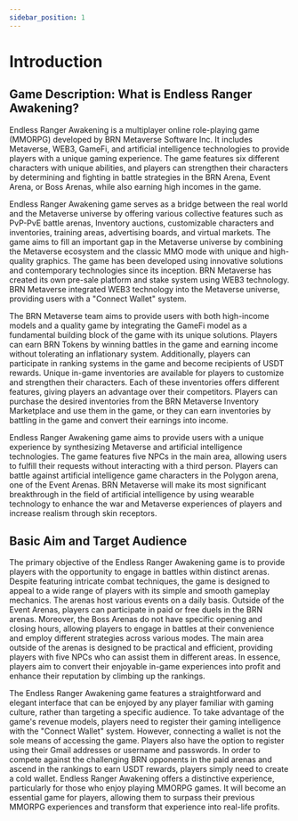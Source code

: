 ```yaml
---
sidebar_position: 1
---
```


# Introduction

## Game Description: What is Endless Ranger Awakening?

Endless Ranger Awakening is a multiplayer online role-playing game (MMORPG) developed by BRN Metaverse Software Inc. It includes Metaverse, WEB3, GameFi, and artificial intelligence technologies to provide players with a unique gaming experience. The game features six different characters with unique abilities, and players can strengthen their characters by determining and fighting in battle strategies in the BRN Arena, Event Arena, or Boss Arenas, while also earning high incomes in the game.

Endless Ranger Awakening game serves as a bridge between the real world and the Metaverse universe by offering various collective features such as PvP-PvE battle arenas, Inventory auctions, customizable characters and inventories, training areas, advertising boards, and virtual markets. The game aims to fill an important gap in the Metaverse universe by combining the Metaverse ecosystem and the classic MMO mode with unique and high-quality graphics. The game has been developed using innovative solutions and contemporary technologies since its inception. BRN Metaverse has created its own pre-sale platform and stake system using WEB3 technology. BRN Metaverse integrated WEB3 technology into the Metaverse universe, providing users with a "Connect Wallet" system.

The BRN Metaverse team aims to provide users with both high-income models and a quality game by integrating the GameFi model as a fundamental building block of the game with its unique solutions. Players can earn BRN Tokens by winning battles in the game and earning income without tolerating an inflationary system. Additionally, players can participate in ranking systems in the game and become recipients of USDT rewards.
Unique in-game inventories are available for players to customize and strengthen their characters. Each of these inventories offers different features, giving players an advantage over their competitors. Players can purchase the desired inventories from the BRN Metaverse Inventory Marketplace and use them in the game, or they can earn inventories by battling in the game and convert their earnings into income.

Endless Ranger Awakening game aims to provide users with a unique experience by synthesizing Metaverse and artificial intelligence technologies. The game features five NPCs in the main area, allowing users to fulfill their requests without interacting with a third person. Players can battle against artificial intelligence game characters in the Polygon arena, one of the Event Arenas. BRN Metaverse will make its most significant breakthrough in the field of artificial intelligence by using wearable technology to enhance the war and Metaverse experiences of players and increase realism through skin receptors.

## Basic Aim and Target Audience

The primary objective of the Endless Ranger Awakening game is to provide players with the opportunity to engage in battles within distinct arenas. Despite featuring intricate combat techniques, the game is designed to appeal to a wide range of players with its simple and smooth gameplay mechanics. The arenas host various events on a daily basis. Outside of the Event Arenas, players can participate in paid or free duels in the BRN arenas. Moreover, the Boss Arenas do not have specific opening and closing hours, allowing players to engage in battles at their convenience and employ different strategies across various modes. The main area outside of the arenas is designed to be practical and efficient, providing players with five NPCs who can assist them in different areas. In essence, players aim to convert their enjoyable in-game experiences into profit and enhance their reputation by climbing up the rankings.

The Endless Ranger Awakening game features a straightforward and elegant interface that can be enjoyed by any player familiar with gaming culture, rather than targeting a specific audience. To take advantage of the game's revenue models, players need to register their gaming intelligence with the "Connect Wallet" system. However, connecting a wallet is not the sole means of accessing the game. Players also have the option to register using their Gmail addresses or username and passwords. In order to compete against the challenging BRN opponents in the paid arenas and ascend in the rankings to earn USDT rewards, players simply need to create a cold wallet. Endless Ranger Awakening offers a distinctive experience, particularly for those who enjoy playing MMORPG games. It will become an essential game for players, allowing them to surpass their previous MMORPG experiences and transform that experience into real-life profits.

